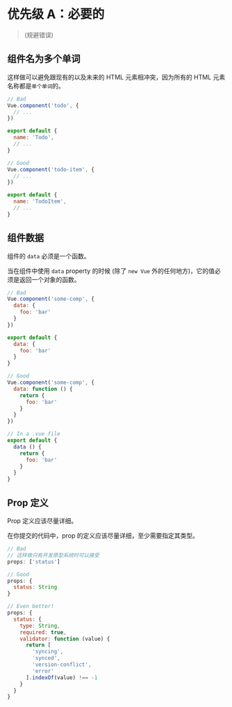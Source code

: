 # 优先级 A：必要的

> (规避错误)

## 组件名为多个单词 <Badge text="ESSENTIAL" type="error"/> 

这样做可以避免跟现有的以及未来的 HTML 元素相冲突，因为所有的 HTML 元素名称都是`单个单词`的。

```js
// Bad
Vue.component('todo', {
  // ...
})

export default {
  name: 'Todo',
  // ...
}
```

```js
// Good
Vue.component('todo-item', {
  // ...
})

export default {
  name: 'TodoItem',
  // ...
}
```

## 组件数据 <Badge text="ESSENTIAL" type="error"/> 

组件的 `data` 必须是一个函数。

当在组件中使用 `data` property 的时候 (除了 `new Vue` 外的任何地方)，它的值必须是返回一个对象的函数。


```js
// Bad
Vue.component('some-comp', {
  data: {
    foo: 'bar'
  }
})

export default {
  data: {
    foo: 'bar'
  }
}
```

```js
// Good
Vue.component('some-comp', {
  data: function () {
    return {
      foo: 'bar'
    }
  }
})

// In a .vue file
export default {
  data () {
    return {
      foo: 'bar'
    }
  }
}
```

## Prop 定义 <Badge text="ESSENTIAL" type="error"/> 

Prop 定义应该尽量详细。

在你提交的代码中，prop 的定义应该尽量详细，至少需要指定其类型。

```js
// Bad
// 这样做只有开发原型系统时可以接受
props: ['status']
```

```js
// Good
props: {
  status: String
}
```

```js
// Even better!
props: {
  status: {
    type: String,
    required: true,
    validator: function (value) {
      return [
        'syncing',
        'synced',
        'version-conflict',
        'error'
      ].indexOf(value) !== -1
    }
  }
}
```